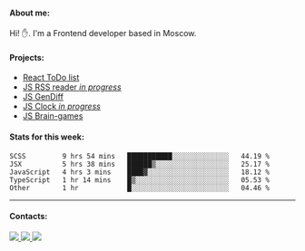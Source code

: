 #### About me:
Hi! ✋.
I'm a Frontend developer based in Moscow.

#### Projects:
- [React ToDo list](https://github.com/GKoil/ToDo-React)
- [JS RSS reader *in progress*](https://github.com/GKoil/frontend-project-lvl3)
- [JS GenDiff](https://github.com/GKoil/GenDiff)
- [JS Clock *in progress*](https://github.com/GKoil/clock)
- [JS Brain-games](https://github.com/GKoil/Brain-games)

#### Stats for this week:
<!--START_SECTION:waka-->
```text
SCSS         9 hrs 54 mins   ███████████░░░░░░░░░░░░░░   44.19 % 
JSX          5 hrs 38 mins   ██████▒░░░░░░░░░░░░░░░░░░   25.17 % 
JavaScript   4 hrs 3 mins    ████▓░░░░░░░░░░░░░░░░░░░░   18.12 % 
TypeScript   1 hr 14 mins    █▒░░░░░░░░░░░░░░░░░░░░░░░   05.53 % 
Other        1 hr            █░░░░░░░░░░░░░░░░░░░░░░░░   04.46 % 
```
<!--END_SECTION:waka-->
---
#### Contacts:

<a target='_blank' title='LinkedIn' href="https://www.linkedin.com/in/gkoil/">
  <img src="https://img.shields.io/badge/LinkedIn-0077B5?style=for-the-badge&logo=linkedin&logoColor=white" />
</a>
<a target='_blank' title='Telegram' href="https://t.me/gkoil">
  <img src="https://img.shields.io/badge/Telegram-2CA5E0?style=for-the-badge&logo=telegram&logoColor=white" />
</a>
<a target='_blank' title='Gmail' href="mailto: gk.grigorev@gmail.com">
  <img src="https://img.shields.io/badge/Gmail-D14836?style=for-the-badge&logo=gmail&logoColor=white" />
</a>

